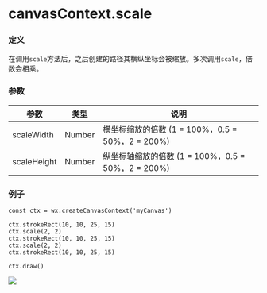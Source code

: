 <!-- https://developers.weixin.qq.com/miniprogram/dev/api/canvas/scale.html -->

canvasContext.scale
===================

### 定义

在调用`scale`方法后，之后创建的路径其横纵坐标会被缩放。多次调用`scale`，倍数会相乘。

### 参数

  参数          |  类型     |  说明                                      
----------------|-----------|--------------------------------------------
  scaleWidth    |  Number   |横坐标缩放的倍数 (1 = 100%，0.5 = 50%，2 = 200%)
  scaleHeight   |  Number   |纵坐标轴缩放的倍数 (1 = 100%，0.5 = 50%，2 = 200%)

### 例子

    const ctx = wx.createCanvasContext('myCanvas')
    
    ctx.strokeRect(10, 10, 25, 15)
    ctx.scale(2, 2)
    ctx.strokeRect(10, 10, 25, 15)
    ctx.scale(2, 2)
    ctx.strokeRect(10, 10, 25, 15)
    
    ctx.draw()
    

![](https://mp.weixin.qq.com/debug/wxadoc/dev/image/canvas/scale.png?t=2018413)

